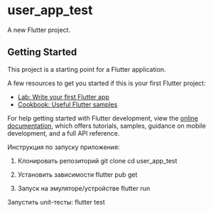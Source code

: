 # user_app_test

A new Flutter project.

## Getting Started

This project is a starting point for a Flutter application.

A few resources to get you started if this is your first Flutter project:

- [Lab: Write your first Flutter app](https://docs.flutter.dev/get-started/codelab)
- [Cookbook: Useful Flutter samples](https://docs.flutter.dev/cookbook)

For help getting started with Flutter development, view the
[online documentation](https://docs.flutter.dev/), which offers tutorials,
samples, guidance on mobile development, and a full API reference.

Инструкция по запуску приложения:

1. Клонировать репозиторий
git clone <repo-url>
cd user_app_test

2. Установить зависимости
flutter pub get

3. Запуск на эмуляторе/устройстве
flutter run

Запустить unit-тесты:
flutter test

